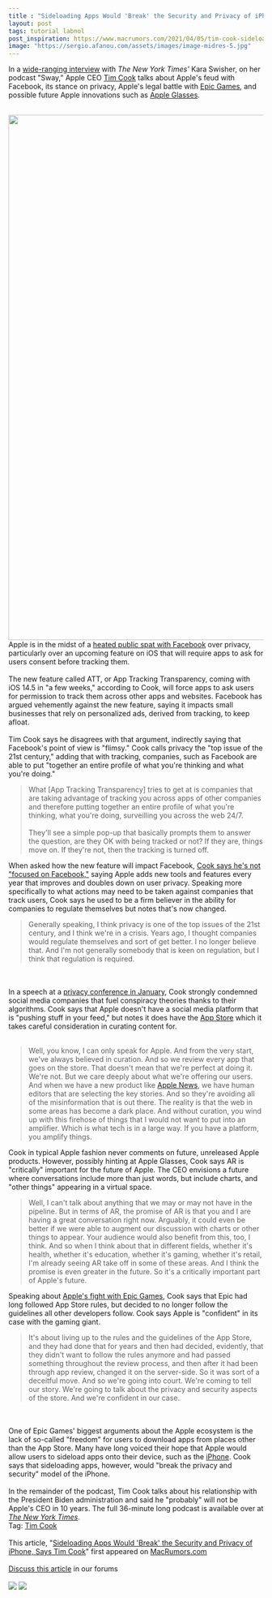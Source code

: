 ```yaml
---
title : "Sideloading Apps Would 'Break' the Security and Privacy of iPhone, Says Tim Cook"
layout: post
tags: tutorial labnol
post_inspiration: https://www.macrumors.com/2021/04/05/tim-cook-sideloading-apps-would-break-the-iphone/
image: "https://sergio.afanou.com/assets/images/image-midres-5.jpg"
---
```


In a <a href="https://www.nytimes.com/2021/04/05/opinion/is-apples-privacy-push-facebooks-existential-threat.html">wide-ranging interview</a> with <em>The New York Times'</em> Kara Swisher, on her podcast "Sway," Apple CEO <a href="https://www.macrumors.com/guide/tim-cook/">Tim Cook</a> talks about Apple's feud with Facebook, its stance on privacy, Apple's legal battle with <a href="https://www.macrumors.com/guide/epic-games/">Epic Games</a>, and possible future Apple innovations such as <a href="https://www.macrumors.com/roundup/apple-glasses/">Apple Glasses</a>.
<br/>

<br/>
<img src="https://images.macrumors.com/article-new/2021/03/tim-cook-apple-park.jpg" alt="" width="1841" height="1036" class="aligncenter size-full wp-image-789697" />
<br/>
Apple is in the midst of a <a href="https://www.macrumors.com/2020/11/19/apple-app-tracking-transparency-letter/">heated public spat with Facebook</a> over privacy, particularly over an upcoming feature on iOS that will require apps to ask for users consent before tracking them. 
<br/>

<br/>
The new feature called ATT, or App Tracking Transparency, coming with iOS 14.5 in "a few weeks," according to Cook, will force apps to ask users for permission to track them across other apps and websites. Facebook has argued vehemently against the new feature, saying it impacts small businesses that rely on personalized ads, derived from tracking, to keep afloat.
<br/>

<br/>
&zwnj;Tim Cook&zwnj; says he disagrees with that argument, indirectly saying that Facebook's point of view is "flimsy." Cook calls privacy the "top issue of the 21st century," adding that with tracking, companies, such as Facebook are able to put "together an entire profile of what you're thinking and what you're doing."
<br/>
<blockquote>What [App Tracking Transparency] tries to get at is companies that are taking advantage of tracking you across apps of other companies and therefore putting together an entire profile of what you're thinking, what you're doing, surveilling you across the web 24/7.
<br/>

<br/>
They'll see a simple pop-up that basically prompts them to answer the question, are they OK with being tracked or not? If they are, things move on. If they're not, then the tracking is turned off.</blockquote>When asked how the new feature will impact Facebook, <a href="https://www.macrumors.com/2021/04/03/tim-cook-responds-facebook-ios-privacy/">Cook says he's not "focused on Facebook,"</a> saying Apple adds new tools and features every year that improves and doubles down on user privacy. Speaking more specifically to what actions may need to be taken against companies that track users, Cook says he used to be a firm believer in the ability for companies to regulate themselves but notes that's now changed.
<br/>
<blockquote>Generally speaking, I think privacy is one of the top issues of the 21st century, and I think we're in a crisis. Years ago, I thought companies would regulate themselves and sort of get better. I no longer believe that. And I'm not generally somebody that is keen on regulation, but I think that regulation is required.</blockquote>
<br/>

<br/>
In a speech at a <a href="https://www.macrumors.com/2021/01/28/tim-cook-speaks-at-data-protection-conference//">privacy conference in January</a>, Cook strongly condemned social media companies that fuel conspiracy theories thanks to their algorithms. Cook says that Apple doesn't have a social media platform that is "pushing stuff in your feed," but notes it does have the <a href="https://www.macrumors.com/guide/app-store/">App Store</a> which it takes careful consideration in curating content for.
<br/>

<br/>
<blockquote>Well, you know, I can only speak for Apple. And from the very start, we've always believed in curation. And so we review every app that goes on the store. That doesn't mean that we're perfect at doing it. We're not. But we care deeply about what we're offering our users. And when we have a new product like <a href="https://www.macrumors.com/guide/apple-news-plus/">Apple News</a>, we have human editors that are selecting the key stories. And so they're avoiding all of the misinformation that is out there. The reality is that the web in some areas has become a dark place. And without curation, you wind up with this firehose of things that I would not want to put into an amplifier. Which is what tech is in a large way. If you have a platform, you amplify things.</blockquote>Cook in typical Apple fashion never comments on future, unreleased Apple products. However, possibly hinting at &zwnj;Apple Glasses&zwnj;, Cook says AR is "critically" important for the future of Apple. The CEO envisions a future where conversations include more than just words, but include charts, and "other things" appearing in a virtual space.
<br/>
<blockquote>Well, I can't talk about anything that we may or may not have in the pipeline. But in terms of AR, the promise of AR is that you and I are having a great conversation right now. Arguably, it could even be better if we were able to augment our discussion with charts or other things to appear. Your audience would also benefit from this, too, I think. And so when I think about that in different fields, whether it's health, whether it's education, whether it's gaming, whether it's retail, I'm already seeing AR take off in some of these areas. And I think the promise is even greater in the future. So it's a critically important part of Apple's future.</blockquote>Speaking about <a href="https://www.macrumors.com/2020/08/28/apple-terminates-epic-games-developer-account/">Apple's fight with Epic Games</a>, Cook says that Epic had long followed &zwnj;App Store&zwnj; rules, but decided to no longer follow the guidelines all other developers follow. Cook says Apple is "confident" in its case with the gaming giant.<blockquote>It's about living up to the rules and the guidelines of the &zwnj;App Store&zwnj;, and they had done that for years and then had decided, evidently, that they didn't want to follow the rules anymore and had passed something throughout the review process, and then after it had been through app review, changed it on the server-side. So it was sort of a deceitful move. And so we're going into court. We're coming to tell our story. We're going to talk about the privacy and security aspects of the store. And we're confident in our case.</blockquote>
<br/>

<br/>
One of &zwnj;Epic Games&zwnj;' biggest arguments about the Apple ecosystem is the lack of so-called "freedom" for users to download apps from places other than the &zwnj;App Store&zwnj;. Many have long voiced their hope that Apple would allow users to sideload apps onto their device, such as the <a href="https://www.macrumors.com/guide/iphone/">iPhone</a>. Cook says that sideloading apps, however, would "break the privacy and security" model of the &zwnj;iPhone&zwnj;.
<br/>

<br/>
In the remainder of the podcast, &zwnj;Tim Cook&zwnj; talks about his relationship with the President Biden administration and said he "probably" will not be Apple's CEO in 10 years. The full 36-minute long podcast is available over at <em><a href="https://www.nytimes.com/2021/04/05/opinion/is-apples-privacy-push-facebooks-existential-threat.html">The New York Times</a></em>.<div class="linkback">Tag: <a href="https://www.macrumors.com/guide/tim-cook/">Tim Cook</a></div><br/>This article, &quot;<a href="https://www.macrumors.com/2021/04/05/tim-cook-sideloading-apps-would-break-the-iphone/">Sideloading Apps Would &#039;Break&#039; the Security and Privacy of iPhone, Says Tim Cook</a>&quot; first appeared on <a href="https://www.macrumors.com">MacRumors.com</a><br/><br/><a href="https://forums.macrumors.com/threads/sideloading-apps-would-break-the-security-and-privacy-of-iphone-says-tim-cook.2290658/">Discuss this article</a> in our forums<br/><br/><div class="feedflare">
<a href="http://feeds.macrumors.com/~ff/MacRumors-All?a=8hkldZF9Tfc:UlcLP8Dn5hc:6W8y8wAjSf4"><img src="http://feeds.feedburner.com/~ff/MacRumors-All?d=6W8y8wAjSf4" border="0"></img></a> <a href="http://feeds.macrumors.com/~ff/MacRumors-All?a=8hkldZF9Tfc:UlcLP8Dn5hc:qj6IDK7rITs"><img src="http://feeds.feedburner.com/~ff/MacRumors-All?d=qj6IDK7rITs" border="0"></img></a>
</div><img src="http://feeds.feedburner.com/~r/MacRumors-All/~4/8hkldZF9Tfc" height="1" width="1" alt=""/>